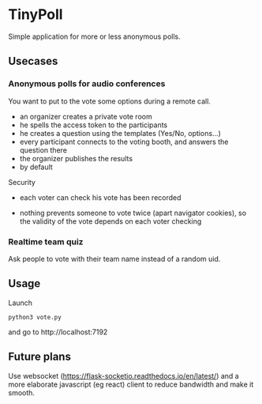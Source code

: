 TinyPoll
======================================================================

Simple application for more or less anonymous polls.

Usecases
----------------------------------------------------------------------

### Anonymous polls for audio conferences

You want to put to the vote some options during a remote call.
- an organizer creates a private vote room
- he spells the access token to the participants
- he creates a question using the templates (Yes/No, options...)
- every participant connects to the voting booth, and answers
  the question there
- the organizer publishes the results
- by default

Security

- each voter can check his vote has been recorded

- nothing prevents someone to vote twice (apart navigator cookies),
  so the validity of the vote depends on each voter checking


### Realtime team quiz

Ask people to vote with their team name instead of a random uid.


Usage
----------------------------------------------------------------------

Launch
```
python3 vote.py
```
and go to http://localhost:7192


Future plans
----------------------------------------------------------------------

Use websocket (https://flask-socketio.readthedocs.io/en/latest/)
and a more elaborate javascript (eg react) client to reduce bandwidth and
make it smooth.
